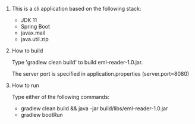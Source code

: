 1. This is a cli application based on the following stack:
   - JDK 11
   - Spring Boot 
   - javax.mail
   - java.util.zip
   
2. How to build

    Type 'gradlew clean build' to build eml-reader-1.0.jar.

    The server port is specified in application.properties (server.port=8080)

3. How to run

    Type either of the following commands:
      -  gradlew clean build && java -jar build/libs/eml-reader-1.0.jar
      -  gradlew bootRun

